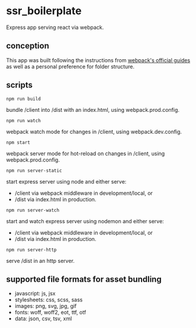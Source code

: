 # ssr_boilerplate

Express app serving react via webpack.

## conception

This app was built following the instructions from [webpack's official guides](https://webpack.js.org/guides/) as well as a personal preference for folder structure.

## scripts

`npm run build`

bundle /client into /dist with an index.html, using webpack.prod.config.

`npm run watch`

webpack watch mode for changes in /client, using webpack.dev.config.

`npm start`

webpack server mode for hot-reload on changes in /client, using webpack.prod.config.

`npm run server-static`

start express server using node and either serve:

- /client via webpack middleware in development/local, or
- /dist via index.html in production.

`npm run server-watch`

start and watch express server using nodemon and either serve:

- /client via webpack middleware in development/local, or
- /dist via index.html in production.

`npm run server-http`

serve /dist in an http server.

## supported file formats for asset bundling

- javascript: js, jsx
- stylesheets: css, scss, sass
- images: png, svg, jpg, gif
- fonts: woff, woff2, eot, ttf, otf
- data: json, csv, tsv, xml
